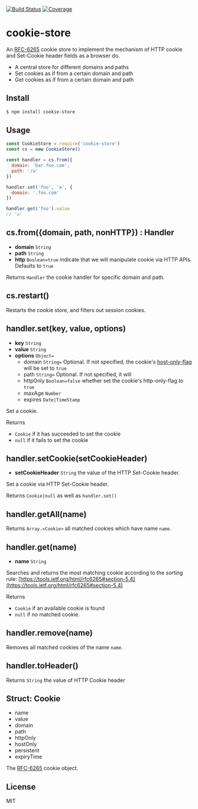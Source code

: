[![Build Status](https://travis-ci.org/kaelzhang/node-cookie-store.svg?branch=master)](https://travis-ci.org/kaelzhang/node-cookie-store)
[![Coverage](https://codecov.io/gh/kaelzhang/node-cookie-store/branch/master/graph/badge.svg)](https://codecov.io/gh/kaelzhang/node-cookie-store)
<!-- optional appveyor tst
[![Windows Build Status](https://ci.appveyor.com/api/projects/status/github/kaelzhang/node-cookie-store?branch=master&svg=true)](https://ci.appveyor.com/project/kaelzhang/node-cookie-store)
-->
<!-- optional npm version
[![NPM version](https://badge.fury.io/js/cookie-store.svg)](http://badge.fury.io/js/cookie-store)
-->
<!-- optional npm downloads
[![npm module downloads per month](http://img.shields.io/npm/dm/cookie-store.svg)](https://www.npmjs.org/package/cookie-store)
-->
<!-- optional dependency status
[![Dependency Status](https://david-dm.org/kaelzhang/node-cookie-store.svg)](https://david-dm.org/kaelzhang/node-cookie-store)
-->

# cookie-store

An [RFC-6265](https://tools.ietf.org/html/rfc6265) cookie store to implement the mechanism of HTTP cookie and Set-Cookie header fields as a browser do.

- A central store for different domains and paths
- Set cookies as if from a certain domain and path
- Get cookies as if from a certain domain and path

## Install

```sh
$ npm install cookie-store
```

## Usage

```js
const CookieStore = require('cookie-store')
const cs = new CookieStore()

const handler = cs.from({
  domain: 'bar.foo.com',
  path: '/a'
})

handler.set('foo', 'a', {
  domain: '.foo.com'
})

handler.get('foo').value
// 'a'
```

## cs.from({domain, path, nonHTTP}) : Handler

- **domain** `String`
- **path** `String`
- **http** `Boolean=true` indicate that we will manipulate cookie via HTTP APIs. Defaults to `true`

Returns `Handler` the cookie handler for specific domain and path.

## cs.restart()

Restarts the cookie store, and filters out session cookies.

## handler.set(key, value, options)

- **key** `String`
- **value** `String`
- **options** `Object=`
  - domain `String=` Optional. If not specified, the cookie's [host-only-flag](https://tools.ietf.org/html/rfc6265#section-5.3) will be set to `true`
  - path `String=` Optional. If not specified, it will
  - httpOnly `Boolean=false` whether set the cookie's http-only-flag to `true`
  - maxAge `Number`
  - expires `Date|TimeStamp`

Set a cookie.

Returns
- `Cookie` if it has succeeded to set the cookie
- `null` if it fails to set the cookie

## handler.setCookie(setCookieHeader)

- **setCookieHeader** `String` the value of the HTTP Set-Cookie header.

Set a cookie via HTTP Set-Cookie header.

Returns `Cookie|null` as well as `handler.set()`

## handler.getAll(name)

Returns `Array.<Cookie>` all matched cookies which have name `name`.

## handler.get(name)

- **name** `String`

Searches and returns the most matching cookie according to the sorting rule:  [https://tools.ietf.org/html/rfc6265#section-5.4](https://tools.ietf.org/html/rfc6265#section-5.4)

Returns
- `Cookie` if an available cookie is found
- `null` if no matched cookie.

## handler.remove(name)

Removes all matched cookies of the name `name`.

## handler.toHeader()

Returns `String` the value of HTTP Cookie header

## Struct: Cookie

- name
- value
- domain
- path
- httpOnly
- hostOnly
- persistent
- expiryTime

The [RFC-6265](https://tools.ietf.org/html/rfc6265) cookie object.


## License

MIT
